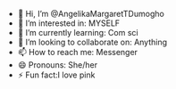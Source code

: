 - 👋 Hi, I’m @AngelikaMargaretTDumogho
- 👀 I’m interested in: MYSELF
- 🌱 I’m currently learning: Com sci
- 💞️ I’m looking to collaborate on: Anything
- 📫 How to reach me: Messenger
- 😄 Pronouns: She/her
- ⚡ Fun fact:I love pink

<!---
AngelikaMargaretTDumogho/AngelikaMargaretTDumogho is a ✨ special ✨ repository because its `README.md` (this file) appears on your GitHub profile.
You can click the Preview link to take a look at your changes.
--->
